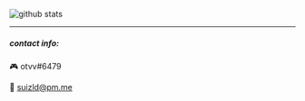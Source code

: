 ![github stats](https://github-readme-stats.vercel.app/api?username=otvv&count_private=true&show_icons=true&hide_title=true)

***

##### contact info:

:video_game: otvv#6479

:email: suizld@pm.me
